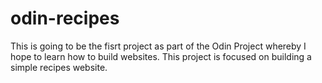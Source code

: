 # odin-recipes

This is going to be the fisrt project as part of the Odin Project whereby I hope to learn how to build websites. This project is focused on building a simple recipes website.
